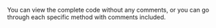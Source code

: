 You can view the complete code without any comments, or you can go through each specific method with comments included.
